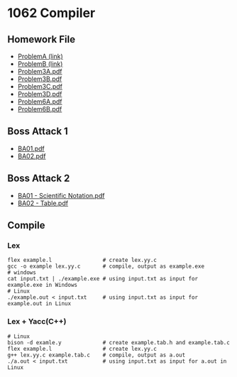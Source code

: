 # 1062 Compiler

## Homework File
- [ProblemA (link)](https://www.dropbox.com/s/r3iuzmq02iw89xn/PA.pdf?dl=0)
- [ProblemB (link)](https://www.dropbox.com/s/ie8sij7o7gd7siu/PB.pdf?dl=0)
- [Problem3A.pdf](https://github.com/JarvisRu/1062-Compiler/files/2013780/Ch3.Problem.A.pdf)
- [Problem3B.pdf](https://github.com/JarvisRu/1062-Compiler/files/2013784/Ch3.Problem.B.pdf)
- [Problem3C.pdf](https://github.com/JarvisRu/1062-Compiler/files/2013791/Hex.literal.pdf)
- [Problem3D.pdf](https://github.com/JarvisRu/1062-Compiler/files/2013795/IP.Address.pdf)
- [Problem6A.pdf](https://github.com/JarvisRu/1062-Compiler/files/2013834/matrix.calculator.pdf)
- [Problem6B.pdf](https://github.com/JarvisRu/1062-Compiler/files/2013836/Equilibrim.pdf)


## Boss Attack 1
- [BA01.pdf](https://github.com/JarvisRu/1062-Compiler/files/2013809/BA01.pdf)
- [BA02.pdf](https://github.com/JarvisRu/1062-Compiler/files/2013814/BA02.-.pdf)

## Boss Attack 2
- [BA01 - Scientific Notation.pdf](https://github.com/JarvisRu/1062-Compiler/files/2013817/Scientific.Notation.pdf)
- [BA02 - Table.pdf](https://github.com/JarvisRu/1062-Compiler/files/2013818/Table.pdf)

## Compile
### Lex
```=
flex example.l                # create lex.yy.c
gcc -o example lex.yy.c       # compile, output as example.exe
# windows
cat input.txt | ./example.exe # using input.txt as input for example.exe in Windows
# Linux
./example.out < input.txt     # using input.txt as input for example.out in Linux
```
### Lex + Yacc(C++)
```
# Linux
bison -d examle.y             # create example.tab.h and example.tab.c
flex example.l                # create lex.yy.c
g++ lex.yy.c example.tab.c    # compile, output as a.out
./a.out < input.txt           # using input.txt as input for a.out in Linux
```
